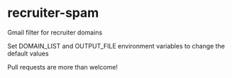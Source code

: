 # recruiter-spam
Gmail filter for recruiter domains

Set DOMAIN_LIST and OUTPUT_FILE environment variables to change the default values

Pull requests are more than welcome!
